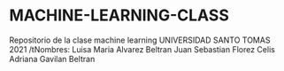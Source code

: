 # MACHINE-LEARNING-CLASS
Repositorio de la clase machine learning
UNIVERSIDAD SANTO TOMAS 2021
/tNombres:
Luisa Maria Alvarez Beltran
Juan Sebastian Florez Celis
Adriana Gavilan Beltran
